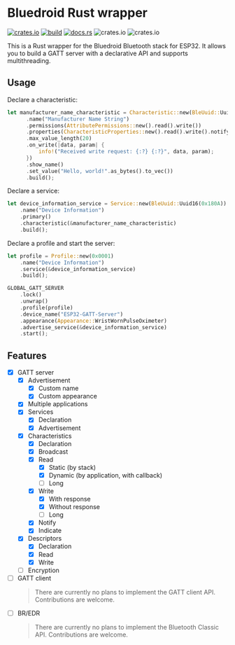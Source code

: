 # Bluedroid Rust wrapper

[![crates.io](https://img.shields.io/crates/v/bluedroid)](https://crates.io/crates/bluedroid)
[![build](https://github.com/pulse-loop/bluedroid/actions/workflows/build.yml/badge.svg)](https://github.com/pulse-loop/bluedroid/actions/workflows/build.yml)
[![docs.rs](https://docs.rs/bluedroid/badge.svg)](https://docs.rs/bluedroid)
![crates.io](https://img.shields.io/crates/d/bluedroid)
![crates.io](https://img.shields.io/crates/l/bluedroid)

This is a Rust wrapper for the Bluedroid Bluetooth stack for ESP32.
It allows you to build a GATT server with a declarative API and supports multithreading.

## Usage

Declare a characteristic:

```rust
let manufacturer_name_characteristic = Characteristic::new(BleUuid::Uuid16(0x2A29))
      .name("Manufacturer Name String")
      .permissions(AttributePermissions::new().read().write())
      .properties(CharacteristicProperties::new().read().write().notify())
      .max_value_length(20)
      .on_write(|data, param| {
          info!("Received write request: {:?} {:?}", data, param);
      })
      .show_name()
      .set_value("Hello, world!".as_bytes().to_vec())
      .build();
```

Declare a service:

```rust
let device_information_service = Service::new(BleUuid::Uuid16(0x180A))
    .name("Device Information")
    .primary()
    .characteristic(&manufacturer_name_characteristic)
    .build();
```

Declare a profile and start the server:

```rust
let profile = Profile::new(0x0001)
    .name("Device Information")
    .service(&device_information_service)
    .build();

GLOBAL_GATT_SERVER
    .lock()
    .unwrap()
    .profile(profile)
    .device_name("ESP32-GATT-Server")
    .appearance(Appearance::WristWornPulseOximeter)
    .advertise_service(&device_information_service)
    .start();
```

## Features

- [x] GATT server
  - [x] Advertisement
    - [x] Custom name
    - [x] Custom appearance
  - [x] Multiple applications
  - [x] Services
    - [x] Declaration
    - [x] Advertisement
  - [x] Characteristics
    - [x] Declaration
    - [x] Broadcast
    - [x] Read
      - [x] Static (by stack)
      - [x] Dynamic (by application, with callback)
      - [ ] Long
    - [x] Write
      - [x] With response
      - [x] Without response
      - [ ] Long
    - [x] Notify
    - [x] Indicate
  - [x] Descriptors
    - [x] Declaration
    - [x] Read
    - [x] Write
  - [ ] Encryption
- [ ] GATT client
  > There are currently no plans to implement the GATT client API.
  > Contributions are welcome.
- [ ] BR/EDR
  > There are currently no plans to implement the Bluetooth Classic API.
  > Contributions are welcome.
